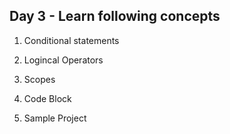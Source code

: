 ## Day 3 - Learn following concepts
  1. Conditional statements

  2. Logincal Operators

  3. Scopes

  4. Code Block

  5. Sample Project

